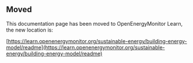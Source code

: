 ## Moved

This documentation page has been moved to OpenEnergyMonitor Learn, the new location is:

[https://learn.openenergymonitor.org/sustainable-energy/building-energy-model/readme](https://learn.openenergymonitor.org/sustainable-energy/building-energy-model/readme)

